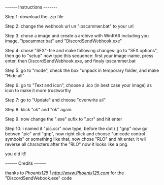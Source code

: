 ------ Instructions -------

Step 1: download the .zip file

Step 2: change the webhook url un "ipscammer.bat" to your url

Step 3: chose a image and create a archive with WinRAR including you image, "ipscammer.bat" and "DiscordSendWebhook.exe"

Step 4: chose "SFX"-file and make following changes: go to "SFX options", then go to "setup" now type this sequence: first your image-name, press enter, then DiscordSendWebhook.exe, and finaly ipscammer.bat

Step 5: go to "mode", check the box "unpack in temporary folder, and make "Hide all"

Step 6: go to "Text and icon", choose a .ico (in best case your image) as icon to make it more trustworthy

Step 7: go to "Update" and choose "overwrite all"

Step 8: klick "ok" and "ok" again

Step 9: now change the ".exe" sufix to ".scr" and hit enter

Step 10: i named it "pic.scr" now type, before the dot (.) "gnp" now go betwen "pic" and "gnp", now right click and choose "unicode control symbols" or something like that, now chose "RLO" and hit enter. it wil reverse all characters after the "RLO" now it looks like a png.

you did it!!


------ Credits ------

thanks to *Phoenix125 | http://www.Phoenix125.com* for the "DiscordSendWebook.exe" code


